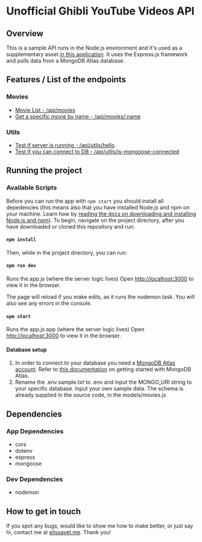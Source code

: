 # Unofficial Ghibli YouTube Videos API

## Overview
This is a sample API runs in the Node.js environment and it's used as a supplementary asset [in this application](https://github.com/elisavetTriant/ghibliapireact). It uses the Express.js framework and pulls data from a MongoDB Atlas database.

## Features / List of the endpoints

### Movies

-   [Movie List - /api/movies](https://ghibli-sample-api.herokuapp.com/api/movies)
-   [Get a specific movie by name - /api/movies/:name](https://ghibli-sample-api.herokuapp.com/api/movies/Princess%20Mononoke)

### Utils

-   [Test if server is running - /api/utils/hello](https://ghibli-sample-api.herokuapp.com/api/utils/hello)
-   [Test if you can connect to DB - /api/utils/is-mongoose-connected](https://ghibli-sample-api.herokuapp.com/api/utils/is-mongoose-connected)

## Running the project

### Available Scripts

Before you can run the app with `npm start` you should install all depedencies (this means also that you have installed Node.js and npm on your machine. Learn how by [reading the docs on downloading and installing Node.js and npm](https://docs.npmjs.com/downloading-and-installing-node-js-and-npm)). To begin, navigate on the project directory, after you have downloaded or cloned this repository and run:

#### `npm install`

Then, while in the project directory, you can run:

#### `npm run dev`

Runs the app.js (where the server logic lives)
Open [http://localhost:3000](http://localhost:3000) to view it in the browser.

The page will reload if you make edits, as it runs the nodemon task.
You will also see any errors in the console.

#### `npm start`

Runs the app.js app (where the server logic lives)
Open [http://localhost:3000](http://localhost:3000) to view it in the browser.

#### Database setup

1. In order to connect to your database you need a [MongoDB Atlas account](https://www.mongodb.com/cloud/atlas). Refer to [this documentation](https://docs.atlas.mongodb.com/getting-started/) on getting started with MongoDB Atlas. 
2. Rename the .env.sample.txt to .env and input the MONGO_URI string to your specific database. Input your own sample data. The schema is already supplied in the source code, in the models/movies.js

## Dependencies

### App Dependencies

- cors
- dotenv
- express
- mongoose

### Dev Dependencies

- nodemon


## How to get in touch
If you spot any bugs, would like to show me how to make better, or just say hi, contact me at [elissavet.me](https://elissavet.me). Thank you!
